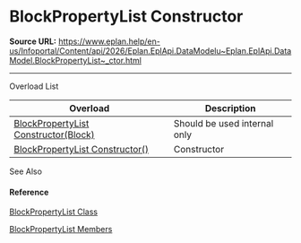 # BlockPropertyList Constructor

**Source URL:** https://www.eplan.help/en-us/Infoportal/Content/api/2026/Eplan.EplApi.DataModelu~Eplan.EplApi.DataModel.BlockPropertyList~_ctor.html

---

Overload List

| Overload | Description |
| --- | --- |
| [BlockPropertyList Constructor(Block)](Eplan.EplApi.DataModelu~Eplan.EplApi.DataModel.BlockPropertyList~_ctor(Block).html) | Should be used internal only |
| [BlockPropertyList Constructor()](Eplan.EplApi.DataModelu~Eplan.EplApi.DataModel.BlockPropertyList~_ctor().html) | Constructor |



See Also

#### Reference

[BlockPropertyList Class](Eplan.EplApi.DataModelu~Eplan.EplApi.DataModel.BlockPropertyList.html)
  
[BlockPropertyList Members](Eplan.EplApi.DataModelu~Eplan.EplApi.DataModel.BlockPropertyList_members.html)